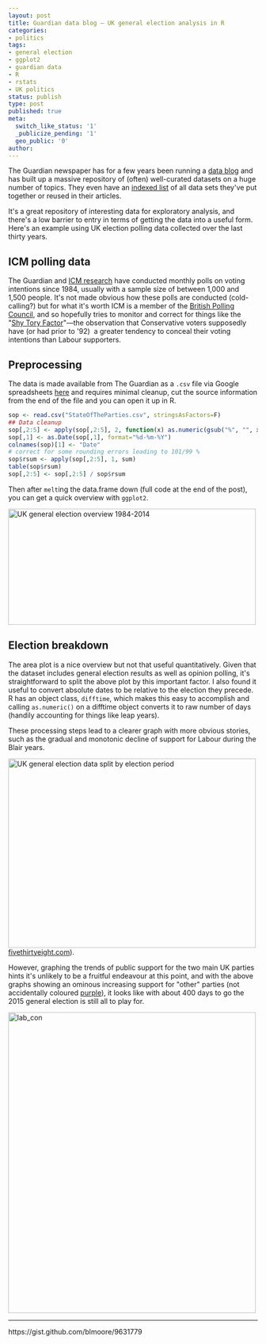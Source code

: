 ```yaml
---
layout: post
title: Guardian data blog — UK general election analysis in R
categories:
- politics
tags:
- general election
- ggplot2
- guardian data
- R
- rstats
- UK politics
status: publish
type: post
published: true
meta:
  switch_like_status: '1'
  _publicize_pending: '1'
  geo_public: '0'
author:
---
```

<p>The Guardian newspaper has for a few years been running a <a title="guardian data blog" href="http://www.theguardian.com/data" target="_blank">data blog</a> and has built up a massive repository of (often) well-curated datasets on a huge number of topics. They even have an <a title="list of data sets made available by the guardian" href="http://www.theguardian.com/news/datablog/interactive/2013/jan/14/all-our-datasets-index" target="_blank">indexed list</a> of all data sets they've put together or reused in their articles.</p>
<p>It's a great repository of interesting data for exploratory analysis, and there's a low barrier to entry in terms of getting the data into a useful form. Here's an example using UK election polling data collected over the last thirty years.</p>

<h2>ICM polling data</h2>

<p>The Guardian and <a title="ICM research" href="http://www.icmresearch.com/" target="_blank">ICM research</a> have conducted monthly polls on voting intentions since 1984, usually with a sample size of between 1,000 and 1,500 people. It's not made obvious how these polls are conducted (cold-calling?) but for what it's worth ICM is a member of the <a title="British Polling Council Wikipedia page" href="http://www.britishpollingcouncil.org/" target="_blank">British Polling Council</a>, and so hopefully tries to monitor and correct for things like the "<a title="shy tory factor" href="https://en.wikipedia.org/wiki/Shy_Tory_Factor" target="_blank">Shy Tory Factor</a>"—the observation that Conservative voters supposedly have (or had prior to '92)  a greater tendency to conceal their voting intentions than Labour supporters.</p>

<h2>Preprocessing</h2>

<p>The data is made available from The Guardian as a <code>.csv</code> file via Google spreadsheets <a title="data" href="https://docs.google.com/spreadsheet/ccc?key=0AonYZs4MzlZbcGhOdG0zTG1EWkVPOEY3OXRmOEIwZmc#gid=0" target="_blank">here</a> and requires minimal cleanup, cut the source information from the end of the file and you can open it up in R.</p>

```r
sop <- read.csv("StateOfTheParties.csv", stringsAsFactors=F)
## Data cleanup
sop[,2:5] <- apply(sop[,2:5], 2, function(x) as.numeric(gsub("%", "", x)))
sop[,1] <- as.Date(sop[,1], format="%d-%m-%Y")
colnames(sop)[1] <- "Date"
# correct for some rounding errors leading to 101/99 %
sop$rsum <- apply(sop[,2:5], 1, sum)
table(sop$rsum)
sop[,2:5] <- sop[,2:5] / sop$rsum
```

Then after <code>melt</code>ing the data.frame down (full code at the end of the post), you can get a quick overview with <code>ggplot2</code>.

<a href="http://benjaminlmoore.files.wordpress.com/2014/03/area_plot.png"><img class="size-large wp-image-549" alt="UK general election overview 1984-2014" src="{{ site.baseurl }}/img/area_plot.png" width="500" height="234" /></a>

<h2>Election breakdown</h2>
<p>The area plot is a nice overview but not that useful quantitatively. Given that the dataset includes general election results as well as opinion polling, it's straightforward to split the above plot by this important factor. I also found it useful to convert absolute dates to be relative to the election they precede. R has an object class, <code>difftime</code>, which makes this easy to accomplish and calling <code>as.numeric()</code> on a difftime object converts it to raw number of days (handily accounting for things like leap years).</p>
<p>These processing steps lead to a clearer graph with more obvious stories, such as the gradual and monotonic decline of support for Labour during the Blair years. </p>
<p><a href="http://benjaminlmoore.files.wordpress.com/2014/03/splitbyelection_2.png"><img src="{{ site.baseurl }}/img/splitbyelection_2.png" alt="UK general election data split by election period" width="500" height="382" class="imagewhite /></a></p>
<p><strong>NB</strong> Facet headers show the election year and result of the election with which the (preceding) points are plotted relative to.</p>

<h2>Next election's result</h2>

<p>I originally wanted to look at this data to get a feel for how things are looking before next year's (2015) general election, maybe even running some predictive models (obviously I'm no <a href="http://fivethirtyeight.com/" title="fivethirtyeight" target="_blank">fivethirtyeight.com</a>). </p>

<p>However, graphing the trends of public support for the two main UK parties hints it's unlikely to be a fruitful endeavour at this point, and with the above graphs showing an ominous increasing support for "other" parties (not accidentally coloured <a href="https://www.ukip.org/" title="ukip" target="_blank">purple</a>), it looks like with about 400 days to go the 2015 general election is still all to play for.</p>
<p><a href="http://benjaminlmoore.files.wordpress.com/2014/03/lab_con.png"><img src="{{ site.baseurl }}/img/lab_con.png" alt="lab_con" width="500" height="607" class="imagewhite" /></a></p>
<hr />
<p>https://gist.github.com/blmoore/9631779</p>
